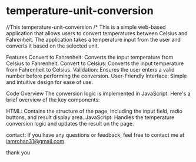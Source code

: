 # temperature-unit-conversion

//This temperature-unit-conversion 
/* This is a simple web-based application that allows users to convert temperatures between Celsius and Fahrenheit. The application takes a temperature input from the user and converts it based on the selected unit.

Features
Convert to Fahrenheit: Converts the input temperature from Celsius to Fahrenheit.
Convert to Celsius: Converts the input temperature from Fahrenheit to Celsius.
Validation: Ensures the user enters a valid number before performing the conversion.
User-Friendly Interface: Simple and intuitive design for ease of use.

Code Overview
The conversion logic is implemented in JavaScript. Here's a brief overview of the key components:

HTML: Contains the structure of the page, including the input field, radio buttons, and result display area.
JavaScript: Handles the temperature conversion logic and updates the result on the page.

contact: 
If you have any questions or feedback, feel free to contact me at iamrohan31@gmail.com

 thank you



